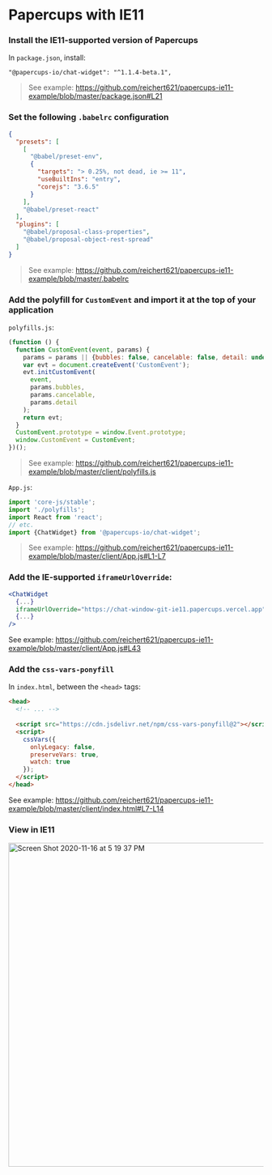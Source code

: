 # Papercups with IE11

### Install the IE11-supported version of Papercups

In `package.json`, install:
```
"@papercups-io/chat-widget": "^1.1.4-beta.1",
```

> See example: https://github.com/reichert621/papercups-ie11-example/blob/master/package.json#L21

### Set the following `.babelrc` configuration

```json
{
  "presets": [
    [
      "@babel/preset-env",
      {
        "targets": "> 0.25%, not dead, ie >= 11",
        "useBuiltIns": "entry",
        "corejs": "3.6.5"
      }
    ],
    "@babel/preset-react"
  ],
  "plugins": [
    "@babel/proposal-class-properties",
    "@babel/proposal-object-rest-spread"
  ]
}
```

> See example: https://github.com/reichert621/papercups-ie11-example/blob/master/.babelrc

### Add the polyfill for `CustomEvent` and import it at the top of your application

`polyfills.js`:
```js
(function () {
  function CustomEvent(event, params) {
    params = params || {bubbles: false, cancelable: false, detail: undefined};
    var evt = document.createEvent('CustomEvent');
    evt.initCustomEvent(
      event,
      params.bubbles,
      params.cancelable,
      params.detail
    );
    return evt;
  }
  CustomEvent.prototype = window.Event.prototype;
  window.CustomEvent = CustomEvent;
})();
```

> See example: https://github.com/reichert621/papercups-ie11-example/blob/master/client/polyfills.js

`App.js`:
```js
import 'core-js/stable';
import './polyfills';
import React from 'react';
// etc.
import {ChatWidget} from '@papercups-io/chat-widget';
```

> See example: https://github.com/reichert621/papercups-ie11-example/blob/master/client/App.js#L1-L7

### Add the IE-supported `iframeUrlOverride`:

```jsx
<ChatWidget
  {...}
  iframeUrlOverride="https://chat-window-git-ie11.papercups.vercel.app"
  {...}
/>
```

See example: https://github.com/reichert621/papercups-ie11-example/blob/master/client/App.js#L43

### Add the `css-vars-ponyfill`

In `index.html`, between the `<head>` tags:
```html
<head>
  <!-- ... -->
  
  <script src="https://cdn.jsdelivr.net/npm/css-vars-ponyfill@2"></script>
  <script>
    cssVars({
      onlyLegacy: false,
      preserveVars: true,
      watch: true
    });
  </script>
</head>
```

See example: https://github.com/reichert621/papercups-ie11-example/blob/master/client/index.html#L7-L14

### View in IE11

<img width="640" alt="Screen Shot 2020-11-16 at 5 19 37 PM" src="https://user-images.githubusercontent.com/5264279/99315875-5e90f980-2831-11eb-98a1-637b1ff379ca.png">

